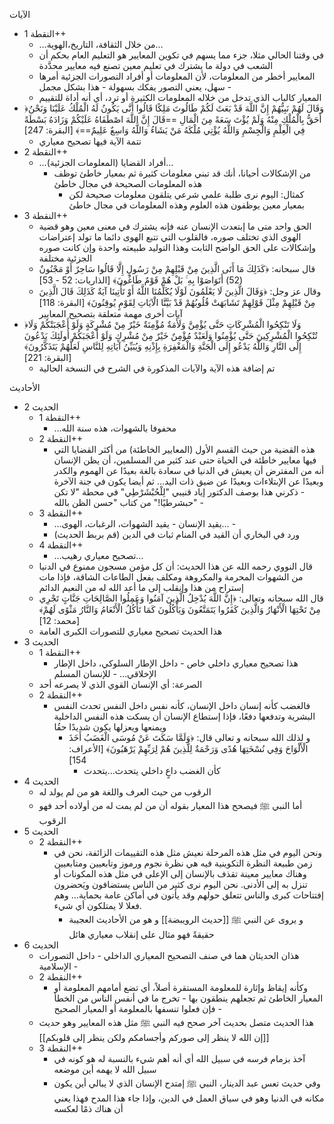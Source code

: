 الآيات
- النقطة 1++
	- …من خلال الثقافة، التاريخ،الهوية…
	- في وقتنا الحالي مثلا، جزء مما يسهم في تكوين المعايير هو التعليم العام بحكم أن الشعب في دولة ما يشترك في تعليم معين تصنع فيه معايير محدَّدة
	- المعايير أخطر من المعلومات، لأن المعلومات أو أفراد التصورات الجزئية أمرها سهل، يعني التصور يفكك بسهولة - هذا بشكل مجمل -
	- المعيار كالباب الذي تدخل من خلاله المعلومات الكثيرة أو ترد، أي أنه أداة للتقييم
- ﴿وَقَالَ لَهُمْ نَبِيُّهُمْ إِنَّ اللَّهَ قَدْ بَعَثَ لَكُمْ طَالُوتَ مَلِكًا قَالُوا أَنَّى يَكُونُ لَهُ الْمُلْكُ عَلَيْنَا وَنَحْنُ أَحَقُّ بِالْمُلْكِ مِنْهُ وَلَمْ يُؤْتَ سَعَةً مِنَ الْمَالِ ==قَالَ إِنَّ اللَّهَ اصْطَفَاهُ عَلَيْكُمْ وَزَادَهُ بَسْطَةً فِي الْعِلْمِ وَالْجِسْمِ وَاللَّهُ يُؤْتِي مُلْكَهُ مَنْ يَشَاءُ وَاللَّهُ وَاسِعٌ عَلِيمٌ==﴾ [البقرة: 247]
	- تتمة الآية فيها تصحيح معياري
- النقطة 2++
	- …أفراد القضايا (المعلومات الجزئية)…
		- من الإشكالات أحيانا، أنك قد تبني معلومات كثيرة ثم بمعيار خاطئ توظف هذه المعلومات الصحيحة في مجال خاطئ
			- كمثال: اليوم نرى طلبة علمي شرعي يتلقون معلومات صحيحة لكن بمعيار معين يوظفون هذه العلوم وهذه المعلومات في مجال خاطئ
- النقطة 3++
	- الحق واحد متى ما إبتعدت الإنسان عنه فإنه يشترك في معنى معين وهو قضية الهوى الذي تختلف صوره، فالقلوب التي تتبع الهوى دائما ما تولد إعتراضات وإشكالات على الحق الواضح الثابت وهذا التوليد طبيعته واحدة وإن كانت صوره الجزئية مختلفة
	- قال سبحانه: ﴿كَذَلِكَ مَا أَتَى الَّذِينَ مِنْ قَبْلِهِمْ مِنْ رَسُولٍ إِلَّا قَالُوا سَاحِرٌ أَوْ مَجْنُونٌ (52) أَتَوَاصَوْا بِهِ ۚ بَلْ هُمْ قَوْمٌ طَاغُونَ﴾ [الذاريات: 52 - 53]
	- وقال عز وجل: ﴿وَقَالَ الَّذِينَ لَا يَعْلَمُونَ لَوْلَا يُكَلِّمُنَا اللَّهُ أَوْ تَأْتِينَا آيَةٌ كَذَلِكَ قَالَ الَّذِينَ مِنْ قَبْلِهِمْ مِثْلَ قَوْلِهِمْ تَشَابَهَتْ قُلُوبُهُمْ قَدْ بَيَّنَّا الْآيَاتِ لِقَوْمٍ يُوقِنُونَ﴾ [البقرة: 118]
آيات أخرى مهمة متعلقة بتصحيح المعايير
- ﴿وَلَا تَنْكِحُوا الْمُشْرِكَاتِ حَتَّى يُؤْمِنَّ وَلَأَمَةٌ مُؤْمِنَةٌ خَيْرٌ مِنْ مُشْرِكَةٍ وَلَوْ أَعْجَبَتْكُمْ وَلَا تُنْكِحُوا الْمُشْرِكِينَ حَتَّى يُؤْمِنُوا وَلَعَبْدٌ مُؤْمِنٌ خَيْرٌ مِنْ مُشْرِكٍ وَلَوْ أَعْجَبَكُمْ أُولَئِكَ يَدْعُونَ إِلَى النَّارِ وَاللَّهُ يَدْعُو إِلَى الْجَنَّةِ وَالْمَغْفِرَةِ بِإِذْنِهِ وَيُبَيِّنُ آيَاتِهِ لِلنَّاسِ لَعَلَّهُمْ يَتَذَكَّرُونَ﴾ [البقرة: 221]
	- تم إضافة هذه الآية والآيات المذكورة في الشرح في النسخة الحالية

الأحاديث
- الحديث 2
	- النقطة 1++
		- …محفوفا بالشهوات، هذه سنة الله
	- النقطة 2++
		- هذه القضية من حيث القسم الأول (المعايير الخاطئة) من أكثر القضايا التي فيها معايير خاطئة في الحياة حتى عند كثير من المسلمين، أن يظن الإنسان أنه من المفترض أن يعيش في الدنيا في سعادة بالغة بعيدًا عن الهموم والكدر وبعيدًا عن الإبتلاءات وبعيدًا عن ضيق ذات اليد… ثم أيضا يكون في جنة الآخرة - ذكرني هذا بوصف الدكتور إياد قنيبي "لِلْحُبْشَرْطِي" في محطة "لا تكن حبشرطيًا!" من كتاب "حسن الظن بالله" - 
	- النقطة 3++
		- …يقيد الإنسان - يقيد الشهوات، الرغبات، الهوى… -
		- ورد في البخاري أن القيد في المنام ثبات في الدين (قم بربط الحديث)
	- النقطة 4++
		- …تصحيح معياري رهيب…
	- قال النووي رحمه الله عن هذا الحديث: أن كل مؤمن مسجون ممنوع في الدنيا من الشهوات المحرمة والمكروهة ومكلف بفعل الطاعات الشاقة، فإذا مات إستراح من هذا وإنقلب إلى ما أعد الله له من النعيم الدائم
	- قال الله سبحانه وتعالى: ﴿إِنَّ اللَّهَ يُدْخِلُ الَّذِينَ آمَنُوا وَعَمِلُوا الصَّالِحَاتِ جَنَّاتٍ تَجْرِي مِنْ تَحْتِهَا الْأَنْهَارُ وَالَّذِينَ كَفَرُوا يَتَمَتَّعُونَ وَيَأْكُلُونَ كَمَا تَأْكُلُ الْأَنْعَامُ وَالنَّارُ مَثْوًى لَهُمْ﴾ [محمد: 12]
	- هذا الحديث تصحيح معياري للتصورات الكبرى العامة
- الحديث 3
	- النقطة 1++
		- هذا تصحيح معياري داخلي خاص - داخل الإطار السلوكي، داخل الإطار الإخلاقي… - للإنسان المسلم
	- الصرعة: أي الإنسان القوي الذي لا يصرعه أحد
	- النقطة 2++
		- فالغضب كأنه إنسان داخل الإنسان، كأنه نفس داخل النفس تحدث النفس البشرية وتدفعها دفعًا، فإذا إستطاع الإنسان أن يسكت هذه النفس الداخلية ويمنعها ويعزلها يكون شديدًا حقُا
			- و لذلك الله سبحانه و تعالى قال: ﴿وَلَمَّا سَكَتَ عَنْ مُوسَى الْغَضَبُ أَخَذَ الْأَلْوَاحَ وَفِي نُسْخَتِهَا هُدًى وَرَحْمَةٌ لِلَّذِينَ هُمْ لِرَبِّهِمْ يَرْهَبُونَ﴾ [الأعراف: 154]
				- كأن الغضب داعٍ داخلي يتحدث…يتحدث
- الحديث 4
	- الرقوب من حيث العرف واللغة هو من لم يولد له
	- أما النبي ﷺ فيصحح هذا المعيار بقوله أن من لم يمت له من أولاده أحد فهو الرقوب
- الحديث 5
	- النقطة 2++
		- ونحن اليوم في مثل هذه المرحلة نعيش مثل هذه التقييمات الزائفة، نحن في زمن طبيعة النظرة التكوينية فيه هي نظرة نجوم ورموز وتابعيين ومتابعيين وهناك معايير معينة تقذف بالإنسان إلى الإعلى في مثل هذه المكونات أو تنزل به إلى الأدنى. نحن اليوم نرى كثير من الناس يستضافون ويَحضرون إفتتاحات كبرى والناس تتعلق حولهم وقد يأتون في أماكن عامة بحماية… وهم فعلا لا يمتلكون أي شيء.
			- و يروى عن النبي ﷺ [[حديث الرويبضة]] و هو من الأحاديث العجيبة حقيقةً فهو مثال على إنقلاب معياري هائل
- الحديث 6
	- هذان الحديثان هما في صنف التصحيح المعياري الداخلي - داخل التصورات الإسلامية -
	- النقطة 2++
		- وكأنه إيقاظ وإثارة للمعلومة المستقرة أصلاً، أي تضع أمامهم المعلومة أو المعيار الخاطئ ثم تجعلهم ينطقون بها - تخرج ما في أنفس الناس من الخطأ - فإن فعلوا تنسفها بالمعلومة أو المعيار الصحيح
	- هذا الحديث متصل بحديث آخر صحح فيه النبي ﷺ مثل هذه المعايير وهو حديث [[إن الله لا ينظر إلى صوركم وأجسامكم ولكن ينظر إلى قلوبكم]]
	- النقطة 3++
		- آخذ بزمام فرسه في سبيل الله أي أنه أهم شيء بالنسبة له هو كونه في سبيل الله لا يهمه أين موضعه
		- وفي حديث تعس عبد الدينار، النبي ﷺ إمتدح الإنسان الذي لا يبالي أين يكون مكانه في الدنيا وهو في سياق العمل في الدين، وإذا جاء هذا المدح فهذا يعني أن هناك ذمًا لعكسه
